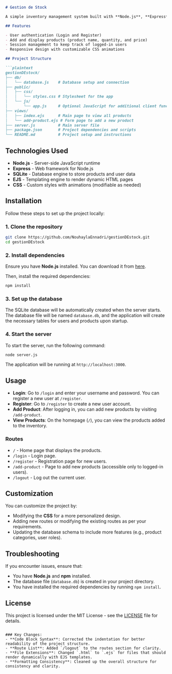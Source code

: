 
```markdown
# Gestion de Stock

A simple inventory management system built with **Node.js**, **Express**, **SQLite**, and **EJS** for the front end. This project allows users to log in, register, add products to an inventory, and view the products in the system.

## Features

- User authentication (Login and Register)
- Add and display products (product name, quantity, and price)
- Session management to keep track of logged-in users
- Responsive design with customizable CSS animations

## Project Structure

```plaintext
gestionDEstock/
├── db/
│   └── database.js    # Database setup and connection
├── public/
│   ├── css/
│   │   └── styles.css # Stylesheet for the app
│   └── js/
│       └── app.js     # Optional JavaScript for additional client functionality
├── views/
│   ├── index.ejs      # Main page to view all products
│   └── add-product.ejs # Form page to add a new product
├── server.js          # Main server file
├── package.json       # Project dependencies and scripts
└── README.md          # Project setup and instructions
```

## Technologies Used

- **Node.js** - Server-side JavaScript runtime
- **Express** - Web framework for Node.js
- **SQLite** - Database engine to store products and user data
- **EJS** - Templating engine to render dynamic HTML pages
- **CSS** - Custom styles with animations (modifiable as needed)

## Installation

Follow these steps to set up the project locally:

### 1. Clone the repository

```bash
git clone https://github.com/NouhaylaEnnadri/gestionDEstock.git
cd gestionDEstock
```

### 2. Install dependencies

Ensure you have **Node.js** installed. You can download it from [here](https://nodejs.org/).

Then, install the required dependencies:

```bash
npm install
```

### 3. Set up the database

The SQLite database will be automatically created when the server starts. The database file will be named `database.db`, and the application will create the necessary tables for users and products upon startup.

### 4. Start the server

To start the server, run the following command:

```bash
node server.js
```

The application will be running at `http://localhost:3000`.

## Usage

- **Login**: Go to `/login` and enter your username and password. You can register a new user at `/register`.
- **Register**: Go to `/register` to create a new user account.
- **Add Product**: After logging in, you can add new products by visiting `/add-product`.
- **View Products**: On the homepage (`/`), you can view the products added to the inventory.

### Routes

- `/` - Home page that displays the products.
- `/login` - Login page.
- `/register` - Registration page for new users.
- `/add-product` - Page to add new products (accessible only to logged-in users).
- `/logout` - Log out the current user.

## Customization

You can customize the project by:

- Modifying the **CSS** for a more personalized design.
- Adding new routes or modifying the existing routes as per your requirements.
- Updating the database schema to include more features (e.g., product categories, user roles).

## Troubleshooting

If you encounter issues, ensure that:

- You have **Node.js** and **npm** installed.
- The database file (`database.db`) is created in your project directory.
- You have installed the required dependencies by running `npm install`.

## License

This project is licensed under the MIT License - see the [LICENSE](LICENSE) file for details.
```

### Key Changes:
- **Code Block Syntax**: Corrected the indentation for better readability of the project structure.
- **Route List**: Added `/logout` to the routes section for clarity.
- **File Extensions**: Changed `.html` to `.ejs` for files that should render dynamically with EJS templates.
- **Formatting Consistency**: Cleaned up the overall structure for consistency and clarity.

